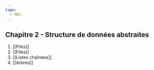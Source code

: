 ```yaml
---
tags:
  - MOC
---
```

## Chapitre 2 - Structure de données abstraites
1. [[Piles]]
2. [[Files]]
3. [[Listes chaînées]]
4. [[Arbres]]